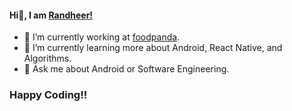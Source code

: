 #### Hi👋, I am [Randheer!](https://randheer.me) 

- 🔭 I’m currently working at [foodpanda](https://www.foodpanda.com/).
- 🌱 I’m currently learning more about Android, React Native, and Algorithms.
- 💬 Ask me about Android or Software Engineering.

### Happy Coding!!
